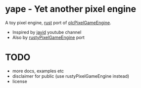 # yape - Yet another pixel engine
A toy pixel engine, [rust](https://www.rust-lang.org/) port of [olcPixelGameEngine](https://github.com/OneLoneCoder/olcPixelGameEngine/).
* Inspired by [javid](https://www.youtube.com/channel/UC-yuWVUplUJZvieEligKBkA) youtube channel
* Also by [rustyPixelGameEngine](https://github.com/mattbettcher/rustyPixelGameEngine) port
# TODO 
* more docs, examples etc
* disclaimer for public (use rustyPixelGameEngine instead)
* license